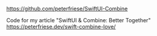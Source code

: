 https://github.com/peterfriese/SwiftUI-Combine

Code for my article "SwiftUI & Combine: Better Together"
https://peterfriese.dev/swift-combine-love/
